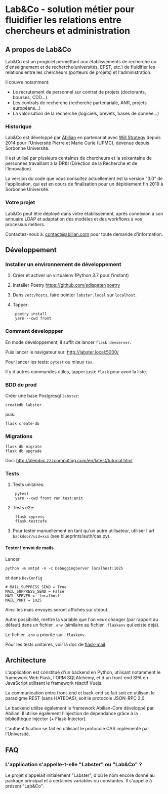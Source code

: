 # Lab&Co - solution métier pour fluidifier les relations entre chercheurs et administration

## A propos de Lab&Co

Lab&Co est un progiciel permettant aux établissements de recherche ou d'enseignement et de recherche(universités, EPST, etc.) de fluidifier les relations entre les chercheurs (porteurs de projets) et l'administration.

Il couvre notamment:

- Le recrutement de personnel sur contrat de projets (doctorants, bourses, CDD...)
- Les contrats de recherche (recherche partenariale, ANR, projets européens...)
- La valorisation de la recherche (logiciels, brevets, bases de donnée...)

### Historique

Lab&Co est développé par [Abilian](http://www.abilian.com/) en partenariat avec [Will Strategy](https://willstrategy.com/) depuis 2014 pour l'Université Pierre et Marie Curie (UPMC), devenue depuis Sorbonne Université.

Il est utilisé par plusieurs centaines de chercheurs et la soixantaine de personnes travaillant à la DR&I (Direction de la Recherche et de l'Innovation).

La version du code que vous consultez actuellement est la version "3.0" de l'application, qui est en cours de finalisation pour un déploiement fin 2019 à Sorbonne Université.

### Votre projet

Lab&Co peut être déployé dans votre établissement, après connexion à son annuaire LDAP et adaptation des modèles et des workflows à vos processus métiers.

Contactez-nous à: [contact@abilian.com](mailto:contact@abilian.com) pour toute demande d'information.


## Développement

### Installer un environnement de développement

1) Créer et activer un virtualenv (Python 3.7 pour l'instant)

2) Installer Poetry <https://github.com/sdispater/poetry>

3) Dans `/etc/hosts`, faire pointer `labster.local` sur `localhost`.

4) Tapper:

        poetry install
        yarn --cwd front


### Comment développper

En mode développement, il suffit de lancer `flask devserver`.

Puis lancer le navigateur sur: http://labster.local:5000/

Pour lancer les tests: `pytest` ou mieux `tox`.

Il y d'autres commandes utiles, tapper juste `flask` pour avoir la
liste.


### BDD de prod

Créer une base Postgresql `labster`:

    createdb labster

puis:

    flask create-db


### Migrations

    flask db migrate
    flask db upgrade

Doc: http://alembic.zzzcomputing.com/en/latest/tutorial.html


### Tests

1) Tests unitaires:

        pytest
        yarn --cwd front run test:unit

2) Tests e2e:

        flask cypress
        flask testcafe

3) Pour tester manuellement en tant qu'un autre utilisateur, utiliser l'url
`backdoor/uid=xxx` (see blueprints/auth/cas.py).


#### Tester l'envoi de mails

Lancer

    python -m smtpd -n -c DebuggingServer localhost:1025

et dans `DevConfig`

    # MAIL_SUPPRESS_SEND = True
    MAIL_SUPPRESS_SEND = False
    MAIL_SERVER = 'localhost'
    MAIL_PORT = 1025

Ainsi les mais envoyés seront affichés sur stdout.

Autre possibilité, mettre la variable que l'on veux changer (par rapport au défaut)
dans un fichier `.env` (similaire au fichier `.flaskenv` qui existe déjà).

Le fichier `.env` a priorité sur `.flaskenv`.

Pour les tests unitaires, voir la doc de [flask-mail](https://pythonhosted.org/Flask-Mail/).


## Architecture

L'application est constitué d'un backend en Python, utilisant notamment le framework Web Flask, l'ORM SQLAlchemy, et d'un front-end SPA en JavaScript utilisant le framework réactif Vuejs.

La communication entre front-end et back-end se fait soit en utilisant le paradigme REST (sans HATEOAS), soit le protocole JSON-RPC 2.0.

Le backend utilise également le framework Abilian-Core développé par Abilian. Il utilise également l'injection de dépendance grâce à la bibliothèque Injector (+ Flask-Injector).

L'authentification se fait en utilisant le protocole CAS implémenté par l'Université.



## FAQ

### L'application s'appelle-t-elle "Labster" ou "Lab&Co" ?

Le projet s'appelait initialement "Labster", d'où le nom encore donné au package principal et à certaines variables ou constantes. Il s'appelle à présent "Lab&Co".

